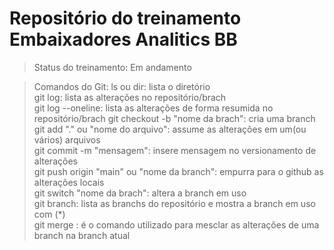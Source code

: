 <h1>Repositório do treinamento Embaixadores Analitics BB</h1>

> Status do treinamento: Em andamento

> Comandos do Git:
ls ou dir: lista o diretório  
git log: lista as alterações no repositório/brach   
git log --oneline: lista as alterações de forma resumida no repositório/brach
git checkout -b "nome da brach": cria uma branch  
git add "." ou "nome do arquivo": assume as alterações em um(ou vários) arquivos  
git commit -m "mensagem": insere mensagem no versionamento de alterações  
git push origin "main" ou "nome da branch": empurra para o github as alterações locais  
git switch "nome da brach": altera a branch em uso  
git branch: lista as branchs do repositório e mostra a branch em uso com (*)  
git merge <branch>: é o comando utilizado para mesclar as alterações de uma branch na branch atual  